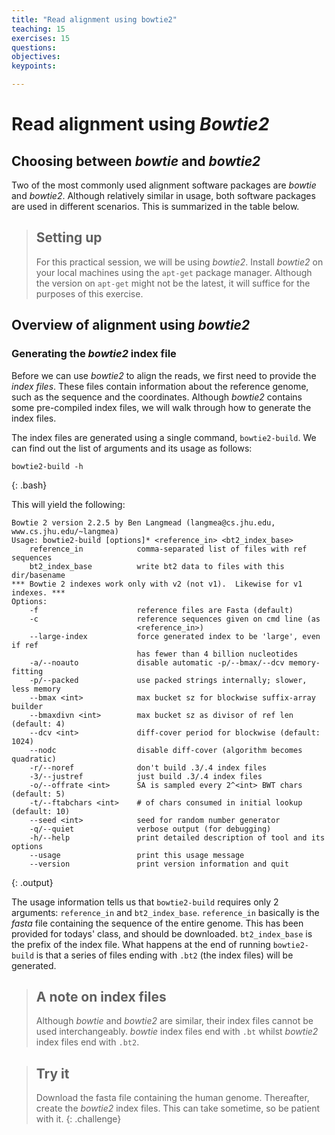 ```yaml
---
title: "Read alignment using bowtie2"
teaching: 15
exercises: 15
questions:
objectives:
keypoints:

---
```


# Read alignment using *Bowtie2* 
## Choosing between *bowtie* and *bowtie2* 
Two of the most commonly used alignment software packages are *bowtie* and *bowtie2*. Although relatively similar in usage, both software packages are used in different scenarios. This is summarized in the table below. 

> ## Setting up 
>
> For this practical session, we will be using *bowtie2*. Install *bowtie2* on your local machines using the `apt-get` package manager. Although the version on `apt-get` might not be the latest, it will suffice for the purposes of this exercise. 

## Overview of alignment using *bowtie2* 

### Generating the *bowtie2* index file
Before we can use *bowtie2* to align the reads, we first need to provide the *index files*. These files contain information about the reference genome, such as the sequence and the coordinates. Although *bowtie2* contains some pre-compiled index files, we will walk through how to generate the index files. 

The index files are generated using a single command, `bowtie2-build`. We can find out the list of arguments and its usage as follows:

~~~
bowtie2-build -h
~~~
{: .bash}

This will yield the following:
~~~
Bowtie 2 version 2.2.5 by Ben Langmead (langmea@cs.jhu.edu, www.cs.jhu.edu/~langmea)
Usage: bowtie2-build [options]* <reference_in> <bt2_index_base>
    reference_in            comma-separated list of files with ref sequences
    bt2_index_base          write bt2 data to files with this dir/basename
*** Bowtie 2 indexes work only with v2 (not v1).  Likewise for v1 indexes. ***
Options:
    -f                      reference files are Fasta (default)
    -c                      reference sequences given on cmd line (as
                            <reference_in>)
    --large-index           force generated index to be 'large', even if ref
                            has fewer than 4 billion nucleotides
    -a/--noauto             disable automatic -p/--bmax/--dcv memory-fitting
    -p/--packed             use packed strings internally; slower, less memory
    --bmax <int>            max bucket sz for blockwise suffix-array builder
    --bmaxdivn <int>        max bucket sz as divisor of ref len (default: 4)
    --dcv <int>             diff-cover period for blockwise (default: 1024)
    --nodc                  disable diff-cover (algorithm becomes quadratic)
    -r/--noref              don't build .3/.4 index files
    -3/--justref            just build .3/.4 index files
    -o/--offrate <int>      SA is sampled every 2^<int> BWT chars (default: 5)
    -t/--ftabchars <int>    # of chars consumed in initial lookup (default: 10)
    --seed <int>            seed for random number generator
    -q/--quiet              verbose output (for debugging)
    -h/--help               print detailed description of tool and its options
    --usage                 print this usage message
    --version               print version information and quit
~~~ 
{: .output}

The usage information tells us that `bowtie2-build` requires only 2 arguments: `reference_in` and `bt2_index_base`. `reference_in` basically is the *fasta* file containing the sequence of the entire genome. This has been provided for todays' class, and should be downloaded. `bt2_index_base` is the prefix of the index file. What happens at the end of running `bowtie2-build` is that a series of files ending with `.bt2` (the index files) will be generated. 

> ## A note on index files
>
> Although *bowtie* and *bowtie2* are similar, their index files cannot be used interchangeably. *bowtie* index files end with `.bt` whilst *bowtie2* index files end with `.bt2`. 

> ## Try it
>
> Download the fasta file containing the human genome. Thereafter, create the *bowtie2* index files. This can take sometime, so be patient with it.
{: .challenge}


